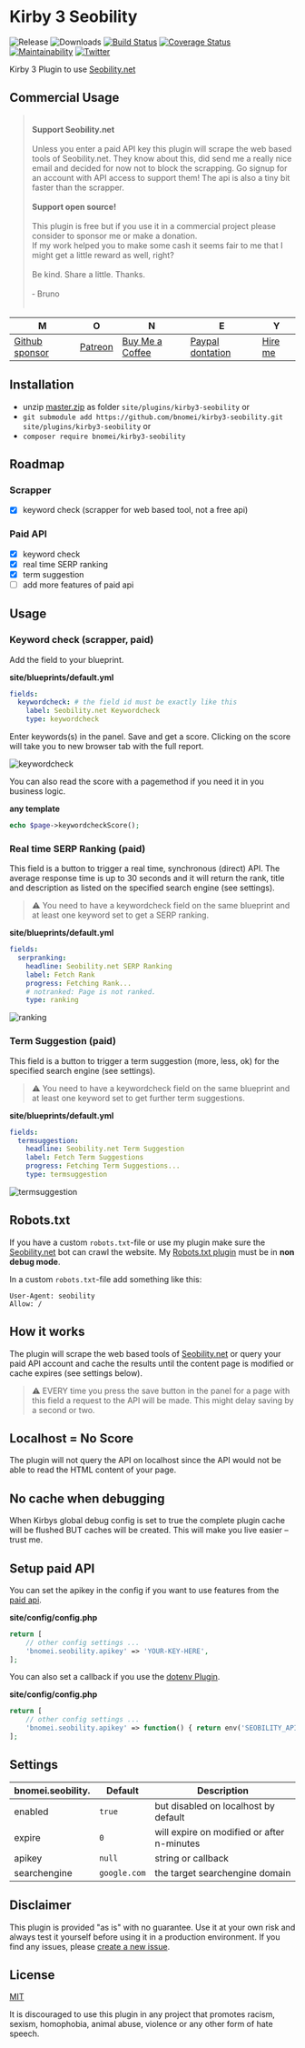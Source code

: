 # Kirby 3 Seobility

![Release](https://flat.badgen.net/packagist/v/bnomei/kirby3-seobility?color=ae81ff)
![Downloads](https://flat.badgen.net/packagist/dt/bnomei/kirby3-seobility?color=272822)
[![Build Status](https://flat.badgen.net/travis/bnomei/kirby3-seobility)](https://travis-ci.com/bnomei/kirby3-seobility)
[![Coverage Status](https://flat.badgen.net/coveralls/c/github/bnomei/kirby3-seobility)](https://coveralls.io/github/bnomei/kirby3-seobility) 
[![Maintainability](https://flat.badgen.net/codeclimate/maintainability/bnomei/kirby3-seobility)](https://codeclimate.com/github/bnomei/kirby3-seobility) 
[![Twitter](https://flat.badgen.net/badge/twitter/bnomei?color=66d9ef)](https://twitter.com/bnomei)

Kirby 3 Plugin to use [Seobility.net](https://www.seobility.net/?ref=kirby3-seobility-plugin)

## Commercial Usage

> <br>
> <b>Support Seobility.net</b><br><br>
> Unless you enter a paid API key this plugin will scrape the web based tools of Seobility.net. They know about this, did send me a really nice email and decided for now not to block the scrapping. Go signup for an account with API access to support them! The api is also a tiny bit faster than the scrapper.
> <br>
> <br>
> <b>Support open source!</b><br><br>
> This plugin is free but if you use it in a commercial project please consider to sponsor me or make a donation.<br>
> If my work helped you to make some cash it seems fair to me that I might get a little reward as well, right?<br><br>
> Be kind. Share a little. Thanks.<br><br>
> &dash; Bruno<br>
> &nbsp; 

| M | O | N | E | Y |
|---|----|---|---|---|
| [Github sponsor](https://github.com/sponsors/bnomei) | [Patreon](https://patreon.com/bnomei) | [Buy Me a Coffee](https://buymeacoff.ee/bnomei) | [Paypal dontation](https://www.paypal.me/bnomei/15) | [Hire me](mailto:b@bnomei.com?subject=Kirby) |

## Installation

- unzip [master.zip](https://github.com/bnomei/kirby3-seobility/archive/master.zip) as folder `site/plugins/kirby3-seobility` or
- `git submodule add https://github.com/bnomei/kirby3-seobility.git site/plugins/kirby3-seobility` or
- `composer require bnomei/kirby3-seobility`

## Roadmap

### Scrapper
- [x] keyword check (scrapper for web based tool, not a free api)

### Paid API
- [x] keyword check
- [x] real time SERP ranking
- [x] term suggestion
- [ ] add more features of paid api

## Usage

### Keyword check (scrapper, paid)
Add the field to your blueprint.

**site/blueprints/default.yml**
```yaml
fields:
  keywordcheck: # the field id must be exactly like this
    label: Seobility.net Keywordcheck
    type: keywordcheck
```

Enter keywords(s) in the panel. Save and get a score. Clicking on the score will take you to new browser tab with the full report.

![keywordcheck](https://raw.githubusercontent.com/bnomei/kirby3-seobility/master/screenshot-keywordcheck.png)

You can also read the score with a pagemethod if you need it in you business logic.

**any template**
```php
echo $page->keywordcheckScore();
```

### Real time SERP Ranking (paid)

This field is a button to trigger a real time, synchronous (direct) API. The average response time is up to 30 seconds and it will return the rank, title and description as listed on the specified search engine (see settings).

> ⚠️ You need to have a keywordcheck field on the same blueprint and at least one keyword set to get a SERP ranking.

**site/blueprints/default.yml**
```yaml
fields:
  serpranking:
    headline: Seobility.net SERP Ranking
    label: Fetch Rank
    progress: Fetching Rank...
    # notranked: Page is not ranked.
    type: ranking
```

![ranking](https://raw.githubusercontent.com/bnomei/kirby3-seobility/master/screenshot-ranking.png)

### Term Suggestion (paid)

This field is a button to trigger a term suggestion (more, less, ok) for the specified search engine (see settings).

> ⚠️ You need to have a keywordcheck field on the same blueprint and at least one keyword set to get further term suggestions.

**site/blueprints/default.yml**
```yaml
fields:
  termsuggestion:
    headline: Seobility.net Term Suggestion
    label: Fetch Term Suggestions
    progress: Fetching Term Suggestions...
    type: termsuggestion
```

![termsuggestion](https://raw.githubusercontent.com/bnomei/kirby3-seobility/master/screenshot-termsuggestion.png)

## Robots.txt

If you have a custom `robots.txt`-file or use my plugin make sure the [Seobility.net](https://www.seobility.net/?ref=kirby3-seobility-plugin) bot can crawl the website. My [Robots.txt plugin](https://github.com/bnomei/kirby3-robots-txt) must be in **non debug mode**.

In a custom `robots.txt`-file add something like this:
```
User-Agent: seobility
Allow: /
```

## How it works

The plugin will scrape the web based tools of [Seobility.net](https://www.seobility.net/?ref=kirby3-seobility-plugin) or query your paid API account and cache the results until the content page is modified or cache expires (see settings below).

> ⚠️ EVERY time you press the save button in the panel for a page with this field a request to the API will be made. This might delay saving by a second or two.

## Localhost = No Score

The plugin will not query the API on localhost since the API would not be able to read the HTML content of your page.

## No cache when debugging

When Kirbys global debug config is set to true the complete plugin cache will be flushed BUT caches will be created. This will make you live easier – trust me.

## Setup paid API

You can set the apikey in the config if you want to use features from the [paid api](https://www.seobility.net/static/api/documentation.html).

**site/config/config.php**
```php
return [
    // other config settings ...
    'bnomei.seobility.apikey' => 'YOUR-KEY-HERE',
];
```

You can also set a callback if you use the [dotenv Plugin](https://github.com/bnomei/kirby3-dotenv).

**site/config/config.php**
```php
return [
    // other config settings ...
    'bnomei.seobility.apikey' => function() { return env('SEOBILITY_APIKEY'); },
];
```

## Settings

| bnomei.seobility. | Default      | Description                                |            
|-------------------|--------------|--------------------------------------------|
| enabled           | `true`       | but disabled on localhost by default       |
| expire            | `0`          | will expire on modified or after n-minutes |
| apikey            | `null`       | string or callback                         |
| searchengine      | `google.com` | the target searchengine domain             |

## Disclaimer

This plugin is provided "as is" with no guarantee. Use it at your own risk and always test it yourself before using it in a production environment. If you find any issues, please [create a new issue](https://github.com/bnomei/kirby3-seobility/issues/new).

## License

[MIT](https://opensource.org/licenses/MIT)

It is discouraged to use this plugin in any project that promotes racism, sexism, homophobia, animal abuse, violence or any other form of hate speech.
